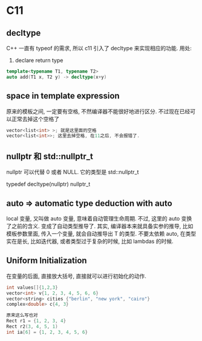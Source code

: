# C11

## decltype

C++ 一直有 typeof 的需求, 所以 c11 引入了 decltype 来实现相应的功能.
用处:

1. declare return type

```cpp
template<typename T1, typename T2>
auto add(T1 x, T2 y) -> decltype(x+y)
```

## space in template expression

原来的模板之间, 一定要有空格, 不然编译器不能很好地进行区分. 不过现在已经可以正常去掉这个空格了

```cpp
vector<list<int> >; 就是这里面的空格
vector<list<int>>; 这里去掉空格, 在11之后, 不会报错了.

```

## nullptr 和 std::nullptr_t

nullptr 可以代替 0 或者 NULL. 它的类型是 std::nullptr_t

typedef decltype(nullptr) nullptr_t

## auto => automatic type deduction with auto

local 变量, 又叫做 auto 变量, 意味着自动管理生命周期. 不过, 这里的 auto 变换了之前的含义. 变成了自动类型推导了.
其实, 编译器本来就具备实参的推导, 比如模板参数里面, 传入一个变量, 就会自动推导出 T 的类型.
不要太依赖 auto, 在类型实在是长, 比如迭代器, 或者类型过于复杂的时候, 比如 lambdas 的时候.

## Uniform Initialization

在变量的后面, 直接放大括号, 直接就可以进行初始化的动作.

```cpp
int values[]{1,2,3}
vector<int> v{1, 2, 3, 4, 5, 6, 6}
vector<string> cities {"berlin", "new york", "cairo"}
complex<double> c{4, 3}

原来这么写也对
Rect r1 = {1, 2, 3, 4}
Rect r2(3, 4, 5, 1)
int ia[6] = {1, 2, 3, 4, 5, 6}
```
